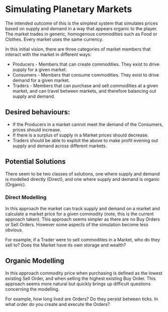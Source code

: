 
# Simulating Planetary Markets

The intended outcome of this is the simplest system that simulates prices based
on supply and demand in a way that appears organic to the player. The market trades
in generic, homogenous commodities such as Food or Clothes. Every market uses the
same currency.

In this initial vision, there are three categories of market members that interact
with the market in different ways:
- Producers - Members that can create commodities. They exist to drive supply for a
  given market.
- Consumers - Members that consume commodities. They exist to drive demand for a
  given market.
- Traders - Members that can purchase and sell commodities at a given market, and 
  can travel between markets, and therefore balancing out supply and demand.

## Desired behaviours:
- If the Producers in a market cannot meet the demand of the Consumers, prices
  should increase.
- If there is a surplus of supply in a Market prices should decrease.
- Traders should be able to exploit the above to make profit evening out supply
  and demand across different markets.

## Potential Solutions

There seem to be two classes of solutions, one where supply and demand is modelled
directly (Direct), and one where supply and demand is organic (Organic).

### Direct Modelling

In this approach the market can track supply and demand on a market and calculate
a market price for a given commodity (note, this is the current approach taken).
This approach seems simpler as there are no Buy Orders or Sell Orders. However some
aspects of the simulation become less obvious.

For example, if a Trader were to sell commodities in a Market, who do they sell
to? Does the Market have its own storage and wealth?

## Organic Modelling

In this approach commodity price when purchasing is defined as the lowest
existing Sell Order, and when selling the highest existing Buy Order. This
approach seems more natural but quickly brings up difficult questions concerning
the modelling.

For example, how long lived are Orders? Do they persist between ticks. In what order
do you create and execute the Orders?